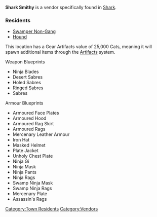 **Shark Smithy** is a vendor specifically found in
[Shark](Shark.md "wikilink").

### Residents

- [Swamper Non-Gang](Swamper_Non-Gang.md "wikilink")
- [Hound](Hound.md "wikilink")

This location has a Gear Artifacts value of 25,000 Cats, meaning it will
spawn additional items through the [Artifacts](Artifacts.md "wikilink")
system.

Weapon Blueprints

- Ninja Blades
- Desert Sabres
- Holed Sabres
- Ringed Sabres
- Sabres

Armour Blueprints

- Armoured Face Plates
- Armoured Hood
- Armoured Rag Skirt
- Armoured Rags
- Mercenary Leather Armour
- Iron Hat
- Masked Helmet
- Plate Jacket
- Unholy Chest Plate
- Ninja Gi
- Ninja Mask
- Ninja Pants
- Ninja Rags
- Swamp Ninja Mask
- Swamp Ninja Rags
- Mercenary Plate
- Assassin's Rags

[Category:Town Residents](Category:Town_Residents "wikilink")
[Category:Vendors](Category:Vendors "wikilink")